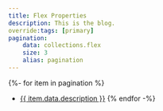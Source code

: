 ```yaml
---
title: Flex Properties
description: This is the blog.
override:tags: [primary]
pagination:
    data: collections.flex
    size: 3
    alias: pagination
---
```

{%- for item in pagination %}
- <a href="{{ item.url | url }}">{{ item.data.description }}</a>
{% endfor -%}
